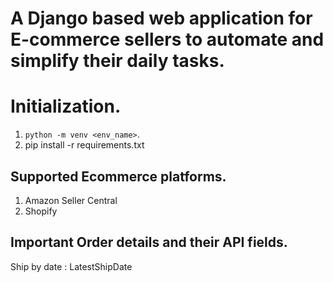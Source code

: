 # A Django based web application for E-commerce sellers to automate and simplify their daily tasks.

# Initialization.
1. `python -m venv <env_name>`.
2. pip install -r requirements.txt

## Supported Ecommerce platforms.
1. Amazon Seller Central
2. Shopify



## Important Order details and their API fields.
Ship by date  : LatestShipDate
